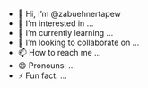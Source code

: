 - 👋 Hi, I’m @zabuehnertapew
- 👀 I’m interested in ...
- 🌱 I’m currently learning ...
- 💞️ I’m looking to collaborate on ...
- 📫 How to reach me ...
- 😄 Pronouns: ...
- ⚡ Fun fact: ...

<!---
zabuehnertapew/zabuehnertapew is a ✨ special ✨ repository because its `README.md` (this file) appears on your GitHub profile.
You can click the Preview link to take a look at your changes.
--->
